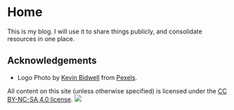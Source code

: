 # Home

This is my blog.
I will use it to share things publicly, and consolidate resources in one place.


## Acknowledgements

- Logo Photo by [Kevin Bidwell](https://www.pexels.com/@kevinbidwell?utm_content=attributionCopyText&utm_medium=referral&utm_source=pexels) from [Pexels](https://www.pexels.com/photo/sea-landscape-nature-sunset-5312315/?utm_content=attributionCopyText&utm_medium=referral&utm_source=pexels).

All content on this site (unless otherwise specified) is licensed under the [CC BY-NC-SA 4.0 license](https://creativecommons.org/licenses/by-nc-sa/4.0). <a href="https://creativecommons.org/licenses/by-nc-sa/4.0/"><img src="https://licensebuttons.net/l/by-nc-sa/3.0/88x31.png"></a>